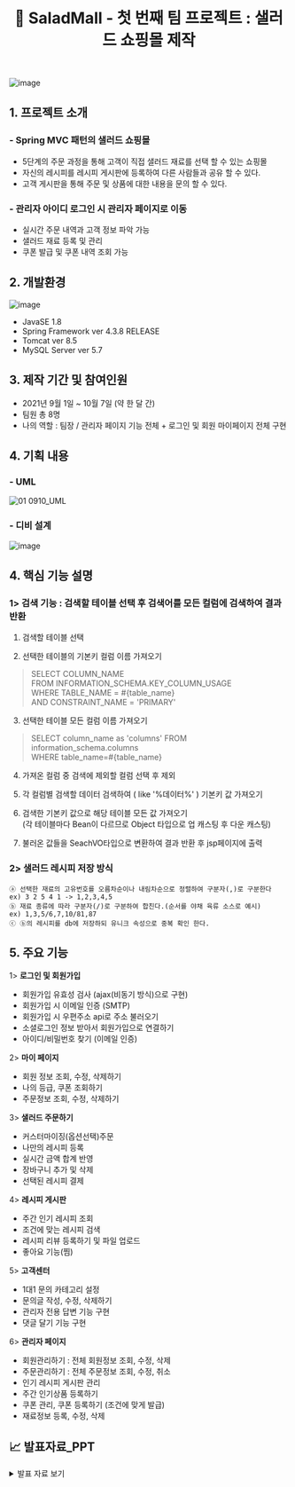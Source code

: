 # <center> :tomato: SaladMall - 첫 번째 팀 프로젝트 : 샐러드 쇼핑몰 제작</center>
<br>

![image](https://user-images.githubusercontent.com/92525310/149265167-e87e19a5-ea38-4800-95bb-5703feedd350.png)

## 1. 프로젝트 소개

### - Spring MVC 패턴의 샐러드 쇼핑몰
- 5단계의 주문 과정을 통해 고객이 직접 샐러드 재료를 선택 할 수 있는 쇼핑몰
- 자신의 레시피를 레시피 게시판에 등록하여 다른 사람들과 공유 할 수 있다.
- 고객 게시판을 통해 주문 및 상품에 대한 내용을 문의 할 수 있다.

### - 관리자 아이디 로그인 시 관리자 페이지로 이동
- 실시간 주문 내역과 고객 정보 파악 가능
- 샐러드 재료 등록 및 관리
- 쿠폰 발급 및 쿠폰 내역 조회 가능

## 2. 개발환경

![image](https://user-images.githubusercontent.com/92525310/148393565-f53a059f-8189-4b1d-86df-b6ad0dfd754f.png)

- JavaSE 1.8
- Spring Framework ver 4.3.8 RELEASE
- Tomcat ver 8.5
- MySQL Server ver 5.7

## 3. 제작 기간 및 참여인원

- 2021년 9월 1일 ~ 10월 7일 (약 한 달 간)
- 팀원 총 8명
- 나의 역할 : 팀장 / 관리자 페이지 기능 전체 + 로그인 및 회원 마이페이지 전체 구현

## 4. 기획 내용

### - UML
![01 0910_UML](https://user-images.githubusercontent.com/92525310/149267222-dd2da9fa-2b6c-419e-98c2-a9daccacff22.jpg)

### - 디비 설계 

![image](https://user-images.githubusercontent.com/92525310/149462199-4428181a-83e9-49f1-aa2a-f9da719a58c0.png)
 
## 4. 핵심 기능 설명

### 1> 검색 기능 : 검색할 테이블 선택 후 검색어를 모든 컬럼에 검색하여 결과 반환

1. 검색할 테이블 선택

2. 선택한 테이블의 기본키 컬럼 이름 가져오기
	
 > SELECT COLUMN_NAME <br>
 > FROM INFORMATION_SCHEMA.KEY_COLUMN_USAGE <br>
 > WHERE TABLE_NAME = #{table_name} <br>
 > AND CONSTRAINT_NAME = 'PRIMARY' <br>

3. 선택한 테이블 모든 컬럼 이름 가져오기
> SELECT column_name as 'columns' FROM information_schema.columns <br>
> WHERE table_name=#{table_name} <br>

4. 가져온 컬럼 중 검색에 제외할 컬럼 선택 후 제외

5. 각 컬럼별 검색할 데이터 검색하여 ( like '%데이터%' ) 기본키 값 가져오기

6. 검색한 기본키 값으로 해당 테이블 모든 값 가져오기 <br>
   (각 테이블마다 Bean이 다르므로 Object 타입으로 업 캐스팅 후 다운 캐스팅)

7. 불러온 값들을 SeachVO타입으로 변환하여 결과 반환 후 jsp페이지에 출력 

### 2> 샐러드 레시피 저장 방식  <br>

    ⓐ 선택한 재료의 고유번호를 오름차순이나 내림차순으로 정렬하여 구분자(,)로 구분한다
    ex) 3 2 5 4 1 -> 1,2,3,4,5
    ⓑ 재료 종류에 따라 구분자(/)로 구분하여 합친다.(순서를 야채 육류 소스로 예시)
    ex) 1,3,5/6,7,10/81,87
    ⓒ ⓑ의 레시피를 db에 저장하되 유니크 속성으로 중복 확인 한다.

## 5. 주요 기능

1> <b> 로그인 및 회원가입 </b>
- 회원가입 유효성 검사 (ajax(비동기 방식)으로 구현)
- 회원가입 시 이메일 인증 (SMTP)
- 회원가입 시 우편주소 api로 주소 불러오기
- 소셜로그인 정보 받아서 회원가입으로 연결하기
- 아이디/비밀번호 찾기 (이메일 인증)

2> <b> 마이 페이지 </b>
- 회원 정보 조회, 수정, 삭제하기
- 나의 등급, 쿠폰 조회하기
- 주문정보 조회, 수정, 삭제하기

3> <b> 샐러드 주문하기 </b>
- 커스터마이징(옵션선택)주문
- 나만의 레시피 등록
- 실시간 금액 합계 반영
- 장바구니 추가 및 삭제
- 선택된 레시피 결제

4> <b> 레시피 게시판 </b>
- 주간 인기 레시피 조회
- 조건에 맞는 레시피 검색
- 레시피 리뷰 등록하기 및 파일 업로드
- 좋아요 기능(찜)

5> <b> 고객센터 </b>
- 1대1 문의 카테고리 설정
- 문의글 작성, 수정, 삭제하기
- 관리자 전용 답변 기능 구현
- 댓글 달기 기능 구현

6> <b> 관리자 페이지 </b>
- 회원관리하기 : 전체 회원정보 조회, 수정, 삭제
- 주문관리하기 : 전체 주문정보 조회, 수정, 취소
- 인기 레시피 게시판 관리
- 주간 인기상품 등록하기
- 쿠폰 관리, 쿠폰 등록하기 (조건에 맞게 발급)
- 재료정보 등록, 수정, 삭제

## 📈 발표자료_PPT

<details>
<summary>발표 자료 보기</summary>
<div markdown="1">
1. <img src="https://user-images.githubusercontent.com/92525310/148395220-0d0876e5-a3ee-46af-894e-57432880069a.png">
2. <img src="https://user-images.githubusercontent.com/92525310/148395267-a1520e6e-65ca-407e-9264-83e1a0896751.png">
3. <img src="https://user-images.githubusercontent.com/92525310/148395318-ef1e4993-a630-46d3-85ef-28bd229ef341.png">
4. <img src="https://user-images.githubusercontent.com/92525310/148395367-a8055ae9-43c9-465a-ba52-3c37b74edb5b.png">
5. <img src="https://user-images.githubusercontent.com/92525310/148395400-9705ba11-5a6b-4565-b1eb-c395b27af26f.png">
6. <img src="https://user-images.githubusercontent.com/92525310/148395455-b446778e-7ba0-4d8f-bdd1-ed7410d58669.png">
7. <img src="https://user-images.githubusercontent.com/92525310/148395501-a5fa18fa-62e1-4f4d-9874-29d5e973e8fa.png">
8. <img src="https://user-images.githubusercontent.com/92525310/148395541-2acec542-6aff-46b5-8eb4-af3e0ec40555.png">
   <img src="https://user-images.githubusercontent.com/92525310/148395567-ca44eb0c-cf67-4fec-8f4a-7c4b1d6daefc.png">
</div>
</details>







